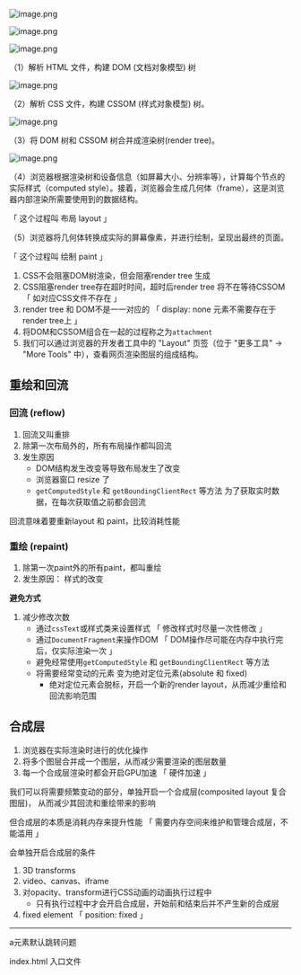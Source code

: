 ![image.png](https://p3-juejin.byteimg.com/tos-cn-i-k3u1fbpfcp/5ea2f6da05db4cb386b6302779e66c75~tplv-k3u1fbpfcp-zoom-1.image#?w=716\&h=263\&s=76315\&e=png\&b=fcfcfc) 

![image.png](https://s2.loli.net/2024/08/25/Ul9LzpNBPqOsCcY.png) 

![image.png](https://p3-juejin.byteimg.com/tos-cn-i-k3u1fbpfcp/1773ad1f0ac945edb563657475936f90~tplv-k3u1fbpfcp-zoom-1.image#?w=1861\&h=888\&s=357950\&e=png\&b=fdfbfb) 



（1）解析 HTML 文件，构建 DOM (文档对象模型) 树

![image.png](https://p3-juejin.byteimg.com/tos-cn-i-k3u1fbpfcp/f088d049b54040558ea4745130d440af~tplv-k3u1fbpfcp-zoom-1.image#?w=2283\&h=652\&s=243851\&e=png\&b=fefefe) 

（2）解析 CSS 文件，构建 CSSOM (样式对象模型) 树。

![image.png](https://p3-juejin.byteimg.com/tos-cn-i-k3u1fbpfcp/537d3023efb54cab98ccee9519ad5ee3~tplv-k3u1fbpfcp-zoom-1.image#?w=2019\&h=556\&s=235008\&e=png\&b=fcfcfc) 

（3）将 DOM 树和 CSSOM 树合并成渲染树(render tree)。

![image.png](https://p3-juejin.byteimg.com/tos-cn-i-k3u1fbpfcp/98569e85c1cc4b96980d4db42bef64c7~tplv-k3u1fbpfcp-zoom-1.image#?w=1505\&h=702\&s=424097\&e=png\&b=fdfcfc) 

（4）浏览器根据渲染树和设备信息（如屏幕大小、分辨率等），计算每个节点的实际样式（computed style）。接着，浏览器会生成几何体（frame），这是浏览器内部渲染所需要使用到的数据结构。

「 这个过程叫 布局 layout 」

（5）浏览器将几何体转换成实际的屏幕像素，并进行绘制，呈现出最终的页面。

「 这个过程叫 绘制 paint 」



1. CSS不会阻塞DOM树渲染，但会阻塞render tree 生成
2. CSS阻塞render tree存在超时时间，超时后render tree 将不在等待CSSOM 「 如对应CSS文件不存在 」
3. render tree 和 DOM不是一一对应的 「 display: none 元素不需要存在于render tree上 」
4. 将DOM和CSSOM组合在一起的过程称之为`attachment`
5. 我们可以通过浏览器的开发者工具中的 "Layout" 页签（位于 "更多工具" -> "More Tools" 中），查看网页渲染图层的组成结构。



## 重绘和回流

### 回流 (reflow)

1. 回流又叫重排
2. 除第一次布局外的，所有布局操作都叫回流
3. 发生原因
   + DOM结构发生改变等导致布局发生了改变
   + 浏览器窗口 resize 了
   + `getComputedStyle` 和 `getBoundingClientRect` 等方法 为了获取实时数据，在每次获取值之前都会回流

回流意味着要重新layout 和 paint，比较消耗性能



### 重绘 (repaint)

1. 除第一次paint外的所有paint，都叫重绘
2. 发生原因： 样式的改变



**避免方式**

1. 减少修改次数
   + 通过`cssText`或样式类来设置样式 「 修改样式时尽量一次性修改 」
   + 通过`DocumentFragment`来操作DOM  「 DOM操作尽可能在内存中执行完后，仅实际渲染一次 」
   + 避免经常使用`getComputedStyle` 和 `getBoundingClientRect` 等方法
   + 将需要经常变动的元素 变为绝对定位元素(absolute 和 fixed)
     + 绝对定位元素会脱标，开启一个新的render layout，从而减少重绘和回流影响范围



## 合成层

1. 浏览器在实际渲染时进行的优化操作
2. 将多个图层合并成一个图层，从而减少需要渲染的图层数量
3. 每一个合成层渲染时都会开启GPU加速 「 硬件加速 」

我们可以将需要频繁变动的部分，单独开启一个合成层(composited layout 复合图层)， 从而减少其回流和重绘带来的影响

但合成层的本质是消耗内存来提升性能 「 需要内存空间来维护和管理合成层，不能滥用 」

会单独开启合成层的条件

1. 3D transforms
2. video、canvas、iframe
3. 对opacity、transform进行CSS动画的动画执行过程中
   + 只有执行过程中才会开启合成层，开始前和结束后并不产生新的合成层
4. fixed element 「 position: fixed 」





---



a元素默认跳转问题

index.html 入口文件